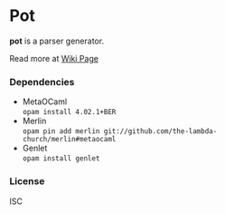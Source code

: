 # Pot
**pot** is a parser generator.  

Read more at [Wiki Page](https://github.com/marklrh/pot/wiki)

### Dependencies
* MetaOCaml  
  ``opam install 4.02.1+BER``
* Merlin  
  ``opam pin add merlin git://github.com/the-lambda-church/merlin#metaocaml``
* Genlet  
  ``opam install genlet``

### License
ISC
